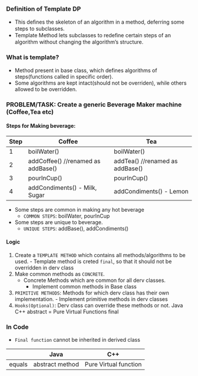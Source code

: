 ### Definition of Template DP
  - This deﬁnes the skeleton of an algorithm in a method, deferring some steps to subclasses. 
  - Template Method lets subclasses to redeﬁne certain steps of an algorithm without changing the algorithm’s structure.

### What is template?
  - Method present in base class, which defines algorithms of steps(functions called in specific order).
  - Some algorithms are kept intact(should not be overriden), while others allowed to be overridden.
  
### PROBLEM/TASK: Create a generic Beverage Maker machine (Coffee,Tea etc)
#### Steps for Making beverage:

| Step | Coffee | Tea |
| --- | --- | --- |
|	1 | boilWater() |	boilWater() |
|	2 | addCoffee()	//renamed as addBase() |	addTea() //renamed as addBase() |
|	3 | pourInCup()	|	pourInCup() |
|	4 | addCondiments()	- Milk, Sugar| addCondiments() - Lemon |

- Some steps are common in making any hot beverage
  - `COMMON STEPS`: boilWater, pourInCup
- Some steps are unique to beverage.  
  - `UNIQUE STEPS`: addBase(), addCondiments()

#### Logic
  1. Create a `TEMPLATE METHOD` which contains all methods/algorithms to be used.
		 - Template method is creted `final`, so that it should not be overridden in derv class
  2. Make common methods as `CONCRETE`.
     - Concrete Methods which are common for all derv classes.
		 - Implement common methods in Base class
  3. `PRIMITIVE METHODS`: Methods for which derv class has their own implementation.
		 - Implement primitive methods in derv classes
  4. `Hooks(Optional)`: Derv class can override these methods or not.
  Java		C++
  abstract = Pure Virtual Functions
  final	

### In Code
- `Final function` cannot be inherited in derived class

|  | Java | C++ |
| --- | --- | --- |
| equals | abstract method | Pure Virtual function |
  
  
